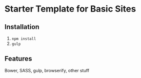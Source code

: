 # Starter Template for Basic Sites

## Installation
1. `npm install`
2. `gulp`

## Features

Bower, SASS, gulp, browserify, other stuff

